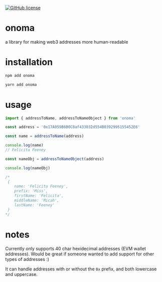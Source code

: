 [![GitHub license](https://img.shields.io/github/license/the-metagame/onoma)](https://github.com/the-metagame/onoma/blob/main/LICENSE)

# onoma

a library for making web3 addresses more human-readable

# installation

```zsh
npm add onoma
```

```zsh
yarn add onoma
```

# usage

```typescript
import { addressToName, addressToNameObject } from 'onoma'

const address = '0x17A059B6B0C8af433032d554B0392995155452E6'

const name = addressToName(address)

console.log(name)
// Felicita Feeney

const nameObj = addressToNameObject(address)

console.log(nameObj)

/*
 {
    name: 'Felicita Feeney',
    prefix: 'Miss',
    firstName: 'Felicita',
    middleName: 'Micah',
    lastName: 'Feeney'
 }
*/
```

# notes

Currently only supports 40 char hexidecimal addresses (EVM wallet addresses). Would be great if someone wanted to add support for other types of addresses :)

It can handle addresses with or without the `0x` prefix, and both lowercase and uppercase.
